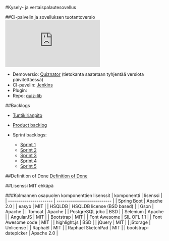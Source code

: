 #Kysely- ja vertaispalautesovellus

##CI-palvelin ja sovelluksen tuotantoversio
[![Build Status](http://aale.users.cs.helsinki.fi/build_pass.php)](http://ohtu.jamo.io/job/kaint-ohtu/)

* Demoversio: <a href="http://calm-basin-9006.herokuapp.com/">Quiznator</a> (tietokanta saatetaan tyhjentää versiota päivitettäessä)
* CI-pavelin: <a href="http://ohtu.jamo.io/job/kaint-ohtu/">Jenkins</a>
* Plugin: 
 * Repo: <a href="https://github.com/kaint-ohtu/quiz-lib">quiz-lib</a>

##Backlogs

* <a href="https://docs.google.com/spreadsheets/d/1NO-S6iR98O8wg3iuXHDIVmKvepLFDA2Nv0UqWh41Sc8/edit?usp=sharing">Tuntikirjanpito</a>

* <a href="https://docs.google.com/spreadsheet/ccc?key=0AjyisrLSDJEqdHZzWnpfVHVWZGFKOW9veTgydU5aaUE&usp=sharing">Product backlog</a>

* Sprint backlogs:
  * <a href="https://docs.google.com/spreadsheet/ccc?key=0AjyisrLSDJEqdG5VelUtVTF2eFAyZjJsVkZaYzFiQ1E&usp=sharing">Sprint 1</a>
  * <a href="https://docs.google.com/spreadsheets/d/1cEoZrLJkv0cI50pS1OM6vQReJWMhg9mdchAknaR8skk/edit?usp=sharing">Sprint 2</a>
  * <a href="https://docs.google.com/spreadsheets/d/1Xot8hRt5YE8zuefBnMY5mBqg8NW_S08eirnrJYMIfL8/edit?usp=sharing">Sprint 3</a>
  * <a href="https://docs.google.com/spreadsheets/d/15h7aF3LZXElpEop0R7-sU7mrtbq1p-rsDrLGC2Z1RBA/edit?usp=sharing">Sprint 4</a>
  * <a href="https://docs.google.com/spreadsheets/d/1ldjfHsaW_c7F-qe8c7vX4HkAc0j9eIhzuUL79h6B39g/edit?usp=sharing">Sprint 5</a>

##Definition of Done
<a href="https://docs.google.com/document/d/1SwcFxa7qVOEfSLvijWc41dPDn3b5w8IVEJnMN5KYqR0/edit?usp=sharing">Definition of Done
</a>

##Lisenssi
MIT ehkäpä

###Kolmannen osapuolen komponenttien lisenssit
| komponentti            | lisenssi                    |
| ---------------------- | --------------------------- |
| Spring Boot            | Apache 2.0                  |
| easyb                  | MIT                         |
| HSQLDB                 | HSQLDB license (BSD based)  |
| Gson                   | Apache                      |
| Tomcat                 | Apache                      |
| PostgreSQL jdbc        | BSD                         |
| Selenium               | Apache                      |
| AngularJS              | MIT                         |
| Bootstrap              | MIT                         |
| Font Awesome           | SIL OFL 1.1                 |
| Font Awesome code      | MIT                         |
| highlight.js           | BSD                         |
| jQuery                 | MIT                         |
| jStorage               | Unlicense                   |
| Raphaël                | MIT                         |
| Raphael SketchPad      | MIT                         |
| bootstrap-datepicker   | Apache 2.0                  |
